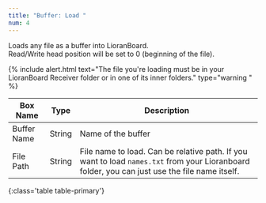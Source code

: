 ```yaml
---
title: "Buffer: Load "
num: 4
---
```


Loads any file as a buffer into LioranBoard.\
 Read/Write head position will be set to 0 (beginning of the file).

{% include alert.html text="The file you're loading must be in your LioranBoard Receiver folder or in one of its inner folders." type="warning
" %} 

| Box Name | Type | Description | 
|-------|--------|--------
|Buffer Name	|String	| Name of the buffer
|File Path	|String	| File name to load. Can be relative path. If you want to load `names.txt` from your Lioranboard folder, you can just use the file name itself. 
{:class='table table-primary'}









